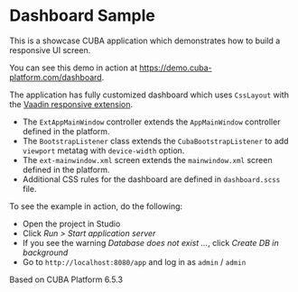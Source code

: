 # Dashboard Sample

This is a showcase CUBA application which demonstrates how to build a responsive UI screen.

You can see this demo in action at https://demo.cuba-platform.com/dashboard.

The application has fully customized dashboard which uses `CssLayout` with the [Vaadin responsive extension](https://vaadin.com/wiki/-/wiki/Main/Responsive+layouts+using+the+Responsive+extension).

* The `ExtAppMainWindow` controller extends the `AppMainWindow` controller defined in the platform.
* The `BootstrapListener` class extends the `CubaBootstrapListener` to add `viewport` metatag with `device-width` option.
* The `ext-mainwindow.xml` screen extends the `mainwindow.xml` screen defined in the platform.
* Additional CSS rules for the dashboard are defined in `dashboard.scss` file.

To see the example in action, do the following:

* Open the project in Studio
* Click *Run > Start application server*
* If you see the warning *Database does not exist ...*, click *Create DB in background*
* Go to `http://localhost:8080/app` and log in as `admin` / `admin`

Based on CUBA Platform 6.5.3
